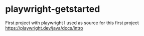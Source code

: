 # playwright-getstarted
First project with playwright
I used as source for this first project https://playwright.dev/java/docs/intro